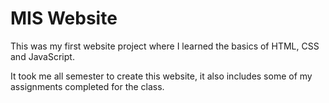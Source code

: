 # MIS Website
This was my first website project where I learned the basics of HTML, CSS and JavaScript. 

It took me all semester to create this website, it also includes some of my assignments completed for the class. 